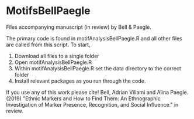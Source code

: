 # MotifsBellPaegle
Files accompanying manuscript (in review) by Bell & Paegle.

The primary code is found in motifAnalysisBellPaegle.R and all other files are called from this script. To start, 
1. Download all files to a single folder
2. Open motifAnalysisBellPaegle.R
3. Within motifAnalysisBellPaegle.R set the data directory to the correct folder
4. Install relevant packages as you run through the code.

If you use any of this work please cite!
Bell, Adrian Viliami and Alina Paegle.(2019) "Ethnic Markers and How to Find Them: An Ethnographic Investigation of Marker Presence, Recognition, and Social Influence." in review.
